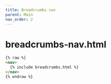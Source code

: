 ```yaml
---
title: Breadcrumbs nav
parent: Main
nav_order: 2
---
```


# breadcrumbs-nav.html

```html
{% raw %}
<nav>
  {% include breadcrumbs.html %}
</nav>
{% endraw %}
```
